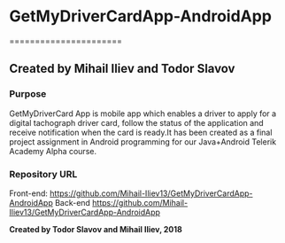 # GetMyDriverCardApp-AndroidApp
======================

Created by Mihail Iliev and Todor Slavov
----------------------


### Purpose

GetMyDriverCard App is mobile app which enables a driver to apply for a digital tachograph driver card, follow the status 
of the application and receive notification when the card is ready.It has been created as a final project assignment in Android
programming for our Java+Android Telerik Academy Alpha course.

### Repository URL
Front-end:
https://github.com/Mihail-Iliev13/GetMyDriverCardApp-AndroidApp
Back-end
https://github.com/Mihail-Iliev13/GetMyDriverCardApp-AndroidApp

**Created by Todor Slavov and Mihail Iliev, 2018**
